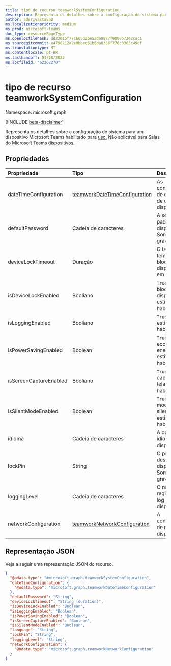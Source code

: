 ```yaml
---
title: tipo de recurso teamworkSystemConfiguration
description: Representa os detalhes sobre a configuração do sistema para um dispositivo Microsoft Teams habilitado para uso.
author: adsrivastava2
ms.localizationpriority: medium
ms.prod: microsoft-teams
doc_type: resourcePageType
ms.openlocfilehash: dd22015f77cb65d2be52da8877f9808b73e2cac1
ms.sourcegitcommit: e4796212a2e8bbec61b6da8336f776c0305c49df
ms.translationtype: MT
ms.contentlocale: pt-BR
ms.lasthandoff: 01/28/2022
ms.locfileid: "62262270"
---
```

# <a name="teamworksystemconfiguration-resource-type"></a>tipo de recurso teamworkSystemConfiguration

Namespace: microsoft.graph

[!INCLUDE [beta-disclaimer](../../includes/beta-disclaimer.md)]

Representa os detalhes sobre a configuração do sistema para um dispositivo Microsoft Teams habilitado para [uso.](../resources/teamworkdevice.md) Não aplicável para Salas do Microsoft Teams dispositivos.

## <a name="properties"></a>Propriedades
|Propriedade|Tipo|Descrição|
|:---|:---|:---|
|dateTimeConfiguration|[teamworkDateTimeConfiguration](../resources/teamworkdatetimeconfiguration.md)|As configurações de data e hora de um dispositivo.|
|defaultPassword|Cadeia de caracteres|A senha padrão do dispositivo. Somente gravação.|
|deviceLockTimeout|Duração|O tempo de tempo de bloqueio do dispositivo em segundos.|
|isDeviceLockEnabled|Booliano|`True` se o bloqueio do dispositivo estiver habilitado.|
|isLoggingEnabled|Booliano|`True` se o log estiver habilitado.|
|isPowerSavingEnabled|Boolean|`True` se a economia de energia estiver habilitada.|
|isScreenCaptureEnabled|Booliano|`True` se a captura de tela estiver habilitada.|
|isSilentModeEnabled|Boolean|`True` se o modo silencioso estiver habilitado.|
|idioma|Cadeia de caracteres|A opção de idioma do dispositivo.|
|lockPin|String|O pino que desbloqueia o dispositivo. Somente gravação.|
|loggingLevel|Cadeia de caracteres|O nível de registro em log do dispositivo.|
|networkConfiguration|[teamworkNetworkConfiguration](../resources/teamworknetworkconfiguration.md)|A configuração de rede do dispositivo.|


## <a name="json-representation"></a>Representação JSON
Veja a seguir uma representação JSON do recurso.
<!-- {
  "blockType": "resource",
  "@odata.type": "microsoft.graph.teamworkSystemConfiguration"
}
-->
``` json
{
  "@odata.type": "#microsoft.graph.teamworkSystemConfiguration",
  "dateTimeConfiguration": {
    "@odata.type": "microsoft.graph.teamworkDateTimeConfiguration"
  },
  "defaultPassword": "String",
  "deviceLockTimeout": "String (duration)",
  "isDeviceLockEnabled": "Boolean",
  "isLoggingEnabled": "Boolean",
  "isPowerSavingEnabled": "Boolean",
  "isScreenCaptureEnabled": "Boolean",
  "isSilentModeEnabled": "Boolean",
  "language": "String",
  "lockPin": "String",
  "loggingLevel": "String",
  "networkConfiguration": {
    "@odata.type": "microsoft.graph.teamworkNetworkConfiguration"
  }
}
```

